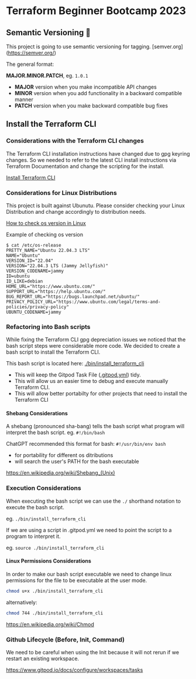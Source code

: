 # Terraform Beginner Bootcamp 2023

## Semantic Versioning :mage:

This project is going to use semantic versioning for tagging.
[semver.org] (https://semver.org/)

The general format:

**MAJOR.MINOR.PATCH**, eg. `1.0.1`
 
- **MAJOR** version when you make incompatible API changes 
- **MINOR** version when you add functionality in a backward compatible manner 
- **PATCH** version when you make backward compatible bug fixes

## Install the Terraform CLI

### Considerations with the Terraform CLI changes

The Terraform CLI installation instructions have changed due to gpg keyring changes. So we needed to refer to the latest CLI install instructions via Terraform Documentation and change the scripting for the install.

[Install Terraform CLI](https://developer.hashicorp.com/terraform/tutorials/aws-get-started/install-cli)

### Considerations for Linux Distributions

This project is built against Ubunutu.
Please consider checking your Linux Distribution and change accordingly to distribution needs.

[How to check os version in Linux](https://opensource.com/article/18/6/linux-version)

Example of checking os version

```
$ cat /etc/os-release
PRETTY_NAME="Ubuntu 22.04.3 LTS"
NAME="Ubuntu"
VERSION_ID="22.04"
VERSION="22.04.3 LTS (Jammy Jellyfish)"
VERSION_CODENAME=jammy
ID=ubuntu
ID_LIKE=debian
HOME_URL="https://www.ubuntu.com/"
SUPPORT_URL="https://help.ubuntu.com/"
BUG_REPORT_URL="https://bugs.launchpad.net/ubuntu/"
PRIVACY_POLICY_URL="https://www.ubuntu.com/legal/terms-and-policies/privacy-policy"
UBUNTU_CODENAME=jammy
```

### Refactoring into Bash scripts

While fixing the Terraform CLI gpg depreciation issues we noticed that the bash script steps were considerable more code. We decided to create a bash script to install the Terraform CLI.

This bash script is located here: [./bin/install_terraform_cli](./bin/install_terraform_cli)

- This will keep the Gitpod Task File ([.gitpod.yml](.gitpod.yml)) tidy.
- This will allow us an easier time to debug and execute manually Terraform CLI.
- This will allow better portabilty for other projects that need to install the Terraform CLI

#### Shebang Considerations

A shebang (pronounced sha-bang) tells the bash script what program will interpret the bash script. eg. `#!/bin/bash`

ChatGPT recommended  this format for bash: `#!/usr/bin/env bash`

- for portability for different os ditributions
- will search the user's PATH for the bash executable 

https://en.wikipedia.org/wiki/Shebang_(Unix)

### Execution Considerations
When executing the bash script we can use the `./` shorthand notation to execute the bash script.

eg. `./bin/install_terraform_cli`

If we are using a script in .gitpod.yml we need to point the script to a program to interpret it.

eg. `source ./bin/install_terraform_cli`

#### Linux Permissions Considerations

In order to make our bash script executable we need to change linux permissions for the file to be executable at the user mode.

```sh
chmod u+x ./bin/install_terraform_cli
```
alternatively:

```sh
chmod 744 ./bin/install_terraform_cli
```

https://en.wikipedia.org/wiki/Chmod


### Github Lifecycle (Before, Init, Command)

We need to be careful when using the Init because it will not rerun if we restart an existing workspace.

https://www.gitpod.io/docs/configure/workspaces/tasks




